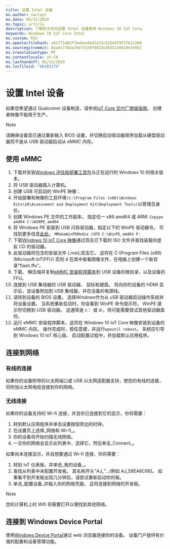```yaml
---
title: 设置 Intel 设备
ms.author: saclayt
ms.date: 05/22/2019
ms.topic: article
description: 了解有关如何设置 Intel 设备使用 Windows 10 IoT Core。
keywords: Windows 10 IoT Core Intel
ms.custom: RS5
ms.openlocfilehash: a42771d82ffbebee9a45a72c5256479f5f611388
ms.sourcegitcommit: 8aadc776da7b473159f9023cd555145819e7e952
ms.translationtype: MT
ms.contentlocale: zh-CN
ms.lasthandoff: 05/23/2019
ms.locfileid: "66182179"
---
```

# <a name="setting-up-an-intel-device"></a>设置 Intel 设备

如果您希望通过 Qualcomm 设备制造，请参阅[IoT Core 交付厂商版指南](https://docs.microsoft.com/en-us/windows-hardware/manufacture/iot/iot-core-manufacturing-guide)。 创建者映像不能用于生产。

> [!NOTE]
> 请确保设备现已通过重新输入 BIOS 设置，并切换启动驱动器顺序加载从硬盘驱动器而不是从 USB 驱动器启动从 eMMC 内存。

## <a name="using-emmc"></a>使用 eMMC

1. 下载并安装[Windows 评估和部署工具包](https://docs.microsoft.com/windows-hardware/get-started/adk-install)与正在运行的 Windows 10 的相关版本。
2. 将 USB 驱动器插入计算机。
3. 创建 USB 可启动的 WinPE 映像：
4. 开始部署和映像的工具环境`(C:\Program Files (x86)\Windows Kits\10\Assessment and Deployment Kit\Deployment Tools)`以管理员身份。
5. 创建 Windows PE 文件的工作副本。 指定任一 x86 amd64 或 ARM: `Copype amd64 C:\WINPE_amd64`
6. 将 Windows PE 安装到 USB 闪存驱动器，指定以下的 WinPE 驱动器号。 可找到更多信息[此处](https://docs.microsoft.com/windows-hardware/manufacture/desktop/winpe-create-usb-bootable-drive)。 `MMakeWinPEMedia /UFD C:\WinPE_amd64 P:`
7. 下载[Windows 10 IoT Core 映像](https://downloads.up-community.org/?post_type=wpdmpro&p=204&preview=true)通过双击已下载的 ISO 文件并查找装载的虚拟 CD 的驱动器。
8. 此驱动器将包含的安装文件 (.msi);双击它。 这将在 C:\Program Files (x86) \Microsoft IoT\FFU\ 否则 d 在其中查看图像文件，在电脑上创建一个新目录"flash.ffu"。
9. 下载、 解压缩并复制[eMMC 安装程序脚本](https://github.com/ms-iot/content/blob/develop/Resources/eMMCInstaller.zip)到 USB 设备的根目录，以及设备的 FFU。
10. 连接到 USB 集线器的 USB 驱动器、 鼠标和键盘。 将向你的设备的 HDMI 显示后，该设备附加到 USB 集线器，并在设备的电源线。
11. 请转到设备的 BIOS 设置。 选择*Windows*作为从 uSB 驱动器启动操作系统并将设备设置。 当系统重新启动时，你会看到 WinPE 命令提示符。 WinPE 提示符切换到 USB 驱动器。 这通常是 c： 或 d:，但可能需要尝试其他驱动器盘符。
12. 运行 eMMC 安装程序脚本，这将在 Windows 10 IoT Core 映像安装到设备的 eMMC 内存。 操作完成时，按任意键，并运行`wpeutil reboot`。 系统应引导到 Windows 10 IoT 核心版、 启动配置过程中，并加载默认应用程序。

## <a name="connect-to-a-network"></a>连接到网络

### <a name="wired-connection"></a>有线的连接
如果你的设备附带的以太网端口或 USB 以太网适配器支持，使您的有线的连接，将附加以太网电缆连接到你的网络。

### <a name="wireless-connection"></a>无线连接
如果你的设备支持的 Wi-fi 连接，并且你已连接到它的显示，你将需要：

1. 转到默认应用程序并单击设置按钮旁边的时钟。
2. 在设置页上选择_网络和 Wi-fi_。
3. 你的设备将开始扫描无线网络。
4. 一旦你的网络会显示此列表中，选择它，然后单击_Connect_。

如果尚未连接显示，并且想要通过 Wi-fi 连接，你将需要：

1. 转到 IoT 仪表板，并单击_我的设备_。
2. 查找从列表中未配置开发板。 其名称开头"AJ_"...(例如 AJ_58EA6C68)。 如果看不到开发板出现几分钟后，请尝试重新启动你的板。
3. 单击_配置设备_并输入你的网络凭据。 这将连接到网络的开发板。

> [!NOTE]
> 您的计算机上的 Wifi 将需要打开以便找到其他网络。

## <a name="connect-to-windows-device-portal"></a>连接到 Windows Device Portal

使用[Windows Device Portal](../manage-your-device/DevicePortal.md)通过 web 浏览器连接你的设备。 设备门户提供有价值的配置和设备管理功能。 


